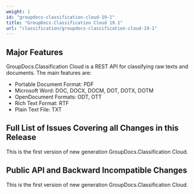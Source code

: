 ```yaml
---
weight: 1
id: "groupdocs-classification-cloud-19-1"
title: "GroupDocs.Classification Cloud 19.1"
url: "classification/groupdocs-classification-cloud-19-1"
---
```


## Major Features ##

GroupDocs.Classification Cloud is a REST API for classifying raw texts and documents. The main features are:

* Portable Document Format: PDF
* Microsoft Word: DOC, DOCX, DOCM, DOT, DOTX, DOTM
* OpenDocument Formats: ODT, OTT
* Rich Text Format: RTF
* Plain Text File: TXT

## Full List of Issues Covering all Changes in this Release ##

This is the first version of new generation GroupDocs.Classification Cloud.

## Public API and Backward Incompatible Changes ##

This is the first version of new generation GroupDocs.Classification Cloud.